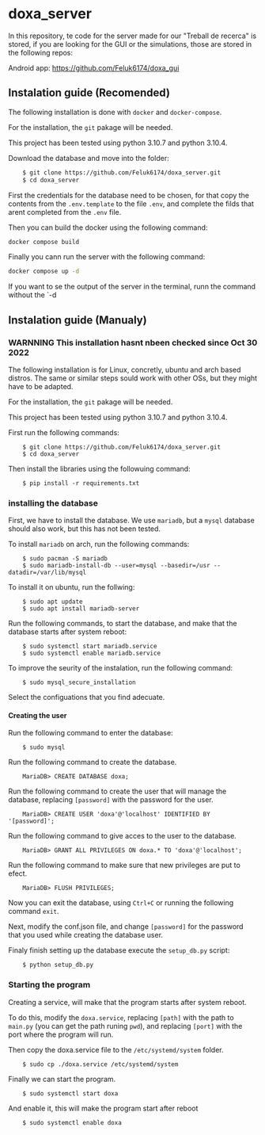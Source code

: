 # doxa_server
In this repository, te code for the server made for our "Treball de recerca" is stored, if you are looking for the GUI or the simulations, those are stored in the following repos:

Android app: https://github.com/Feluk6174/doxa_gui

## Instalation guide (Recomended)
The following installation is done with `docker` and `docker-compose`. 

For the installation, the `git` pakage will be needed.

This project has been tested using python 3.10.7 and python 3.10.4.

Download the database and move into the folder:
```bash
    $ git clone https://github.com/Feluk6174/doxa_server.git
    $ cd doxa_server
```

First the credentials for the database need to be chosen, for that copy the contents from the `.env.template` to the file `.env`, and complete the filds that arent completed from the `.env` file.

Then you can build the docker using the following command:
```bash 
docker compose build
```

Finally you cann run the server with the following command:
```bash
docker compose up -d
```
If you want to se the output of the server in the terminal, runn the command without the `-d

## Instalation guide (Manualy)
### WARNNING This installation hasnt nbeen checked since Oct 30 2022
The following installation is for Linux, concretly, ubuntu and arch based distros. The same or similar steps sould work with other OSs, but they might have to be adapted.

For the installation, the `git` pakage will be needed.

This project has been tested using python 3.10.7 and python 3.10.4.

First run the following commands:
```
    $ git clone https://github.com/Feluk6174/doxa_server.git
    $ cd doxa_server
```

Then install the libraries using the followuing command:
```
    $ pip install -r requirements.txt
```

### installing the database
First, we have to install the database. We use `mariadb`, but a `mysql` database should also work, but this has not been tested.

To install `mariadb` on arch, run the following commands:

```
    $ sudo pacman -S mariadb
    $ sudo mariadb-install-db --user=mysql --basedir=/usr --datadir=/var/lib/mysql
```

To install it on ubuntu, run the follwing:
```
    $ sudo apt update
    $ sudo apt install mariadb-server
```

Run the following commands, to start the database, and make that the database starts after system reboot: 
```
    $ sudo systemctl start mariadb.service
    $ sudo systemctl enable mariadb.service
```

To improve the seurity of the instalation, run the following command:

```
    $ sudo mysql_secure_installation
```

Select the configuations that you find adecuate.

#### Creating the user
Run the following command to enter the database:
```
    $ sudo mysql
```

Run the following command to create the database.
```
    MariaDB> CREATE DATABASE doxa;
```

Run the following command to create the user that will manage the database, replacing `[password]` with the password for the user.
```
    MariaDB> CREATE USER 'doxa'@'localhost' IDENTIFIED BY '[password]';
```

Run the following command to give acces to the user to the database.
```
    MariaDB> GRANT ALL PRIVILEGES ON doxa.* TO 'doxa'@'localhost';
```

Run the following command to make sure that new privileges are put to efect.
```
    MariaDB> FLUSH PRIVILEGES;
```

Now you can exit the database, using `Ctrl+C` or running the following command `exit`.

Next, modify the conf.json file, and change `[password]` for the password that you used while creating the database user.

Finaly finish setting up the database execute the `setup_db.py` script:
```
    $ python setup_db.py
```
### Starting the program
Creating a service, will make that the program starts after system reboot.

To do this, modify the `doxa.service`, replacing `[path]` with the path to `main.py` (you can get the path runing `pwd`), and replacing `[port]` with the port where the program will run.

Then copy the doxa.service file to the `/etc/systemd/system` folder.
```
    $ sudo cp ./doxa.service /etc/systemd/system
```

Finally we can start the program.
```
    $ sudo systemctl start doxa
```

And enable it, this will make the program start after reboot
```
    $ sudo systemctl enable doxa
```
